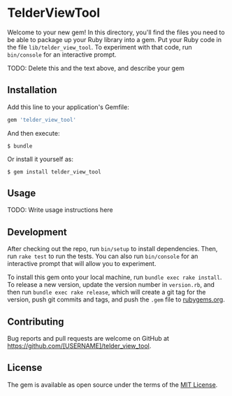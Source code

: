 # TelderViewTool

Welcome to your new gem! In this directory, you'll find the files you need to be able to package up your Ruby library into a gem. Put your Ruby code in the file `lib/telder_view_tool`. To experiment with that code, run `bin/console` for an interactive prompt.

TODO: Delete this and the text above, and describe your gem

## Installation

Add this line to your application's Gemfile:

```ruby
gem 'telder_view_tool'
```

And then execute:

    $ bundle

Or install it yourself as:

    $ gem install telder_view_tool

## Usage

TODO: Write usage instructions here

## Development

After checking out the repo, run `bin/setup` to install dependencies. Then, run `rake test` to run the tests. You can also run `bin/console` for an interactive prompt that will allow you to experiment.

To install this gem onto your local machine, run `bundle exec rake install`. To release a new version, update the version number in `version.rb`, and then run `bundle exec rake release`, which will create a git tag for the version, push git commits and tags, and push the `.gem` file to [rubygems.org](https://rubygems.org).

## Contributing

Bug reports and pull requests are welcome on GitHub at https://github.com/[USERNAME]/telder_view_tool.

## License

The gem is available as open source under the terms of the [MIT License](https://opensource.org/licenses/MIT).
